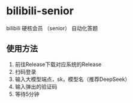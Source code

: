 # bilibili-senior
bilibili 硬核会员 （senior） 自动化答题

## 使用方法

1. 前往Release下载对应系统的Release
2. 扫码登录
3. 输入大模型端点，sk，模型名（推荐DeepSeek）
4. 输入弹出的验证码
5. 等待5分钟
